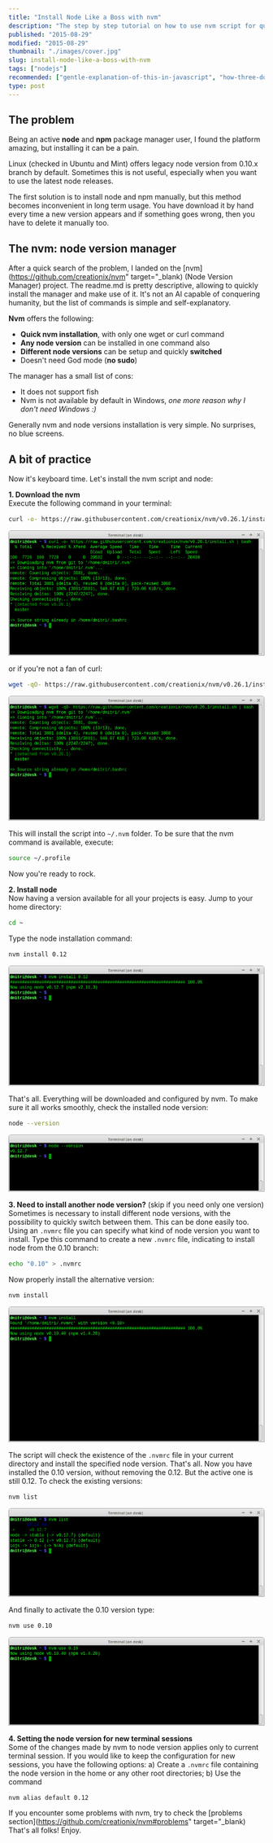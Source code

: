 ```yaml
---
title: "Install Node Like a Boss with nvm"
description: "The step by step tutorial on how to use nvm script for quick node installation. Allows to install many node versions, with quickly switch between them. "
published: "2015-08-29"
modified: "2015-08-29"
thumbnail: "./images/cover.jpg"
slug: install-node-like-a-boss-with-nvm
tags: ["nodejs"]
recommended: ["gentle-explanation-of-this-in-javascript", "how-three-dots-changed-javascript"]
type: post
---
```


## The problem
Being an active **node** and **npm** package manager user, I found the platform amazing, but installing it can be a pain.  

Linux (checked in Ubuntu and Mint) offers legacy node version from 0.10.x branch by default. Sometimes this is not useful, especially when you want to use the latest node releases.  

The first solution is to install node and npm manually, but this method becomes inconvenient in long term usage. You have download it by hand every time a new version appears and if something goes wrong, then you have to delete it manually too.


## The nvm: node version manager
After a quick search of the problem, I landed on the [nvm](https://github.com/creationix/nvm" target="_blank) (Node Version Manager) project. The readme.md is pretty descriptive, allowing to quickly install the manager and make use of it.
It's not an AI capable of conquering humanity, but the list of commands is simple and self-explanatory.  

**Nvm** offers the following:

* **Quick nvm installation**, with only one wget or curl command
* **Any node version** can be installed in one command also
* **Different node versions** can be setup and quickly **switched**
* Doesn't need God mode (**no sudo**)

The manager has a small list of cons:

* It does not support fish
* Nvm is not available by default in Windows, *one more reason why I don't need Windows :)*

Generally nvm and node versions installation is very simple. No surprises, no blue screens.

## A bit of practice
Now it's keyboard time. Let's install the nvm script and node:

**1. Download the nvm**  
Execute the following command in your terminal:
```bash
curl -o- https://raw.githubusercontent.com/creationix/nvm/v0.26.1/install.sh | bash
```

![Terminal screenshot](./images/Terminal_002.png)

or if you're not a fan of curl:
```bash
wget -qO- https://raw.githubusercontent.com/creationix/nvm/v0.26.1/install.sh | bash
```
![Terminal screenshot](./images/Terminal_003.png)

This will install the script into `~/.nvm` folder.
To be sure that the nvm command is available, execute:
```bash
source ~/.profile 
```
Now you're ready to rock.

**2. Install node**  
Now having a version available for all your projects is easy.
Jump to your home directory:
```bash
cd ~
```
Type the node installation command:
```bash
nvm install 0.12
```

![Terminal screenshot](./images/Terminal_004.png)

That's all. Everything will be downloaded and configured by nvm.
To make sure it all works smoothly, check the installed node version:
```bash
node --version
```

![Terminal screenshot](./images/Terminal_005.png)

**3. Need to install another node version?** (skip if you need only one version)  
Sometimes is necessary to install different node versions, with the possibility to quickly switch between them. This can be done easily too.  
Using an `.nvmrc` file you can specify what kind of node version you want to install. 
Type this command to create a new `.nvmrc` file, indicating to install node from the 0.10 branch:
```bash
echo "0.10" > .nvmrc
```
Now properly install the alternative version:
```bash
nvm install
```

![Terminal screenshot](./images/Terminal_006.png)

The script will check the existence of the `.nvmrc` file in your current directory and install the specified node version.
That's all. Now you have installed the 0.10 version, without removing the 0.12. But the active one is still 0.12.
To check the existing versions:
```bash
nvm list
```

![Terminal screenshot](./images/Terminal_009.png)

And finally to activate the 0.10 version type:

```bash
nvm use 0.10
```

![Terminal screenshot](./images/Terminal_008.png)

**4. Setting the node version for new terminal sessions**  
Some of the changes made by nvm to node version applies only to current terminal session. If you would like to keep the configuration for new sessions, you have the following options:
a) Create a `.nvmrc` file containing the node version in the home or any other root directories;
b) Use the command 
```bash
nvm alias default 0.12
```

If you encounter some problems with nvm, try to check the [problems section](https://github.com/creationix/nvm#problems" target="_blank) 
That's all folks! Enjoy.